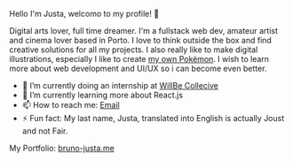 Hello I'm Justa, welcomo to my profile! 👋

Digital arts lover, full time dreamer. I'm a fullstack web dev, amateur artist and cinema lover based in Porto. I love to think outside the box and find creative solutions for all my projects. I also really like to make digital illustrations, especially I like to create [my own Pokémon](https://www.instagram.com/stellaregion/). I wish to learn more about web development and UI/UX so i can become even better.

- 🔭 I’m currently doing an internship at [WillBe Collecive](https://www.linkedin.com/company/willbecollective/)
- 🌱 I’m currently learning more about React.js
- 📫 How to reach me: [Email](mailto:brunomajusta@gmail.com)
- ⚡ Fun fact: My last name, Justa, translated into English is actually Joust and not Fair.

My Portfolio: [bruno-justa.me](www.bruno-justa.me)
